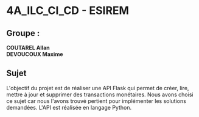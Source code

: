 # 4A_ILC_CI_CD - ESIREM

Groupe :
--------
**COUTAREL Allan**    
**DEVOUCOUX Maxime**


## Sujet

L'objectif du projet est de réaliser une API Flask qui permet de créer, lire, mettre à jour et supprimer des transactions monétaires. 
Nous avons choisi ce sujet car nous l'avons trouvé pertient pour implémenter les solutions demandées. 
L'API est réalisée en langage Python. 

